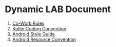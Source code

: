 # Dynamic LAB Document

1. [Co-Work Rules](https://github.com/Dynamic-LAB/Document/blob/main/Co-Work_Rules.md)
2. [Kotlin Coding Convention](https://github.com/Dynamic-LAB/Document/blob/main/Kotlin_Coding_Convention.md)
3. [Android Style Guide](https://github.com/Dynamic-LAB/Document/blob/main/Android_Kotlin_Style_Guide.md)
4. [Android Resource Convention](https://github.com/Dynamic-LAB/Document/blob/main/Android_Resource_Convention.md)
